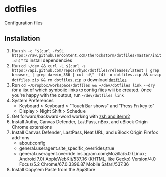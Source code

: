 # dotfiles

Configuration files

## Installation

1. Run `sh -c "$(curl -fsSL https://raw.githubusercontent.com/therockstorm/dotfiles/master/init.sh)"` to install dependencies
1. Run `cd ~/dev && curl -L $(curl -s https://api.github.com/repos/rhysd/dotfiles/releases/latest | grep browser_ | grep darwin_386 | cut -d\" -f4) -o dotfiles.zip && unzip dotfiles.zip && rm dotfiles.zip` to download [`dotfiles`](https://github.com/rhysd/dotfiles)
1. Run `cd ~/Dropbox/workspace/dotfiles && ~/dev/dotfiles link --dry` for a list of which symbolic links to config files will be created. Once you're happy with the output, run `~/dev/dotfiles link`
1. System Preferences
   - Keyboard > Keyboard > "Touch Bar shows" and "Press Fn key to"
   - Display > Night Shift > Schedule
1. Get forward/backward-word working with [zsh and iterm2](https://superuser.com/a/726781)
1. Install Authy, Canvas Defender, LastPass, nBox, and uBlock Origin Chrome extensions
1. Install Canvas Defender, LastPass, Neat URL, and uBlock Origin Firefox add-ons
   - about:config
   - general.useragent.site_specific_overrides;true
   - general.useragent.override.instagram.com;Mozilla/5.0 (Linux; Android 7.0) AppleWebKit/537.36 (KHTML, like Gecko) Version/4.0 Focus/5.2 Chrome/67.0.3396.87 Mobile Safari/537.36
1. Install Copy'em Paste from the AppStore
